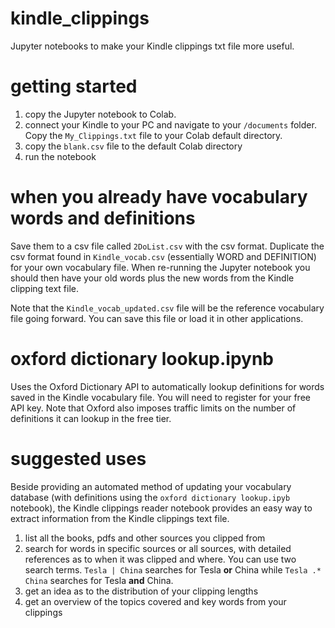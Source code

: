 # kindle_clippings
Jupyter notebooks to make your Kindle clippings txt file more useful.

# getting started
1. copy the Jupyter notebook to Colab.
2. connect your Kindle to your PC and navigate to your `/documents` folder. Copy the `My_Clippings.txt` file to your Colab default directory.
3. copy the `blank.csv` file to the default Colab directory
4. run the notebook

# when you already have vocabulary words and definitions
Save them to a csv file called `2DoList.csv` with the csv format. Duplicate the csv format found in `Kindle_vocab.csv` (essentially WORD and DEFINITION) for your own vocabulary file. When re-running the Jupyter notebook you should then have your old words plus the new words from the Kindle clipping text file.

Note that the `Kindle_vocab_updated.csv` file will be the reference vocabulary file going forward. You can save this file or load it in other applications.

# oxford dictionary lookup.ipynb
Uses the Oxford Dictionary API to automatically lookup definitions for words saved in the Kindle vocabulary file. You will need to register for your free API key. Note that Oxford also imposes traffic limits on the number of definitions it can lookup in the free tier.

# suggested uses
Beside providing an automated method of updating your vocabulary database (with definitions using the `oxford dictionary lookup.ipyb` notebook), the Kindle clippings reader notebook provides an easy way to extract information from the Kindle clippings text file.
1. list all the books, pdfs and other sources you clipped from
2. search for words in specific sources or all sources, with detailed references as to when it was clipped and where. You can use two search terms. `Tesla | China` searches for Tesla **or** China while `Tesla .* China` searches for Tesla **and** China.
3. get an idea as to the distribution of your clipping lengths
4. get an overview of the topics covered and key words from your clippings
